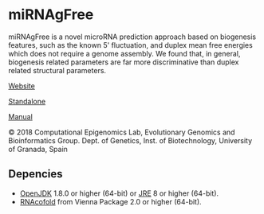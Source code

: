# miRNAgFree

miRNAgFree is a novel microRNA prediction approach based on biogenesis features, such as the known 5' fluctuation, and duplex mean free energies which does not require a genome assembly. We found that, in general, biogenesis related parameters are far more discriminative than duplex related structural parameters.

[Website](http://bioinfo2.ugr.es:8080/ceUGR/mirnagfree/)

[Standalone](http://bioinfo2.ugr.es:8080/ceUGR/wp-content/uploads/2017/08/miRNAgFree.zip)

[Manual](http://bioinfo2.ugr.es:8080/ceUGR/wp-content/uploads/2017/08/miRg_man25Sept.pdf)

© 2018 Computational Epigenomics Lab, Evolutionary Genomics and Bioinformatics Group. Dept. of Genetics, Inst. of Biotechnology, University of Granada, Spain

## Depencies
* [OpenJDK](http://openjdk.java.net) 1.8.0 or higher (64-bit) or [JRE](http://www.oracle.com/technetwork/java/javase/downloads) 8 or higher (64-bit).
* [RNAcofold](https://www.tbi.univie.ac.at/RNA/index.html#download) from Vienna Package 2.0 or higher (64-bit).

